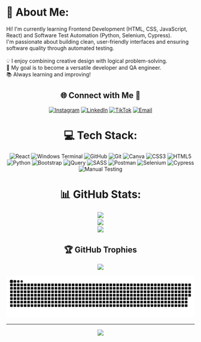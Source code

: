 # 💫 About Me:
Hi! I'm currently learning Frontend Development (HTML, CSS, JavaScript, React) and Software Test Automation (Python, Selenium, Cypress).<br>I'm passionate about building clean, user-friendly interfaces and ensuring software quality through automated testing.<br><br>💡 I enjoy combining creative design with logical problem-solving.<br>🎯 My goal is to become a versatile developer and QA engineer.<br>📚 Always learning and improving!

<!-- Social connections -->
<div align="center">
  
## 🌐 Connect with Me 🍬
[![Instagram](https://img.shields.io/badge/Instagram-%23E4405F.svg?style=for-the-badge&logo=Instagram&logoColor=white)](https://instagram.com/qageniushub)
[![LinkedIn](https://img.shields.io/badge/LinkedIn-%230077B5.svg?style=for-the-badge&logo=linkedin&logoColor=white)](https://www.linkedin.com/in/marina-jakovljevic/)
[![TikTok](https://img.shields.io/badge/TikTok-%23000000.svg?style=for-the-badge&logo=TikTok&logoColor=white)](https://tiktok.com/@qageniushub)
[![Email](https://img.shields.io/badge/Email-D14836?style=for-the-badge&logo=gmail&logoColor=white)](mailto:jakov.marina@gmail.com)




</div>

<!-- Tech Stack -->
<div align="center">

# 💻 Tech Stack:
![React](https://img.shields.io/badge/react-%2320232a.svg?style=for-the-badge&logo=react&logoColor=%2361DAFB) ![Windows Terminal](https://img.shields.io/badge/Windows%20Terminal-%234D4D4D.svg?style=for-the-badge&logo=windows-terminal&logoColor=white) ![GitHub](https://img.shields.io/badge/github-%23121011.svg?style=for-the-badge&logo=github&logoColor=white) ![Git](https://img.shields.io/badge/git-%23F05033.svg?style=for-the-badge&logo=git&logoColor=white) ![Canva](https://img.shields.io/badge/Canva-%2300C4CC.svg?style=for-the-badge&logo=Canva&logoColor=white) ![CSS3](https://img.shields.io/badge/css3-%231572B6.svg?style=for-the-badge&logo=css3&logoColor=white) ![HTML5](https://img.shields.io/badge/html5-%23E34F26.svg?style=for-the-badge&logo=html5&logoColor=white) ![Python](https://img.shields.io/badge/python-3670A0?style=for-the-badge&logo=python&logoColor=ffdd54) ![Bootstrap](https://img.shields.io/badge/bootstrap-%238511FA.svg?style=for-the-badge&logo=bootstrap&logoColor=white) ![jQuery](https://img.shields.io/badge/jquery-%230769AD.svg?style=for-the-badge&logo=jquery&logoColor=white) ![SASS](https://img.shields.io/badge/SASS-hotpink.svg?style=for-the-badge&logo=SASS&logoColor=white) ![Postman](https://img.shields.io/badge/Postman-FF6C37?style=for-the-badge&logo=postman&logoColor=white) ![Selenium](https://img.shields.io/badge/Selenium-automated--testing-green?style=for-the-badge)
![Cypress](https://img.shields.io/badge/Cypress-JS--testing-darkgreen?style=for-the-badge)
![Manual Testing](https://img.shields.io/badge/Manual%20Testing-Test%20Cases-blue?style=for-the-badge)


</div>

<!-- Stats -->
<div align="center">
  
# 📊 GitHub Stats:
![](https://github-readme-stats.vercel.app/api?username=MarinaInCodeLand&theme=ambient_gradient&hide_border=false&include_all_commits=false&count_private=false)<br/>
![](https://nirzak-streak-stats.vercel.app/?user=MarinaInCodeLand&theme=ambient_gradient&hide_border=false)<br/>
![](https://github-readme-stats.vercel.app/api/top-langs/?username=MarinaInCodeLand&theme=ambient_gradient&hide_border=false&include_all_commits=false&count_private=false&layout=compact)

</div>

<!-- GitHub Trophies -->
<div align="center">

## 🏆 GitHub Trophies
![](https://github-profile-trophy.vercel.app/?username=MarinaInCodeLand&theme=ambient_gradient&no-frame=false&no-bg=false&margin-w=4)


<!-- Snake Animation -->
<div align="center">
    
  ![snake gif](https://github.com/MarinaInCodeLand/MarinaInCodeLand/blob/output/github-snake.svg)
</div>

---
<!-- Visit Counter -->
<div align="center">
  
  [![](https://visitcount.itsvg.in/api?id=MarinaInCodeLand&icon=0&color=0)](https://visitcount.itsvg.in)

</div>

